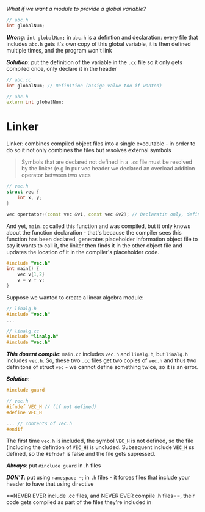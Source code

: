*What if we want a module to provide a global variable?*

``` c++
// abc.h
int globalNum; 
```
***Wrong***: `int globalNum;` in `abc.h` is a defintion and declaration:  every file that includes `abc.h` gets it's own copy of this global variable, it is then defined multiple times, and the program won't link  

***Solution***: put the definition of the variable in the `.cc` file so it only gets compiled once, only declare it in the header

``` c++
// abc.cc
int globalNum; // Definition (assign value too if wanted) 

// abc.h
extern int globalNum; 
```

# Linker 
Linker: combines compiled object files into a single executable - in order to do so it not only combines the files but resolves external symbols 

> Symbols that are declared not defined in a `.cc` file must be resolved by the linker (e.g In pur vec header we declared an overload addition operator between two vecs 

``` c++
// vec.h
struct vec {
	int x, y; 
}

vec opertator+(const vec &v1, const vec &v2); // Declaratin only, defintioon n vec.cc
```

And yet, `main.cc` called this function and was compiled, but it only knows about the function declaration - that's because the compiler sees this function has been declared, generates placeholder information object file to say it wants to call it, the linker then finds it in the other object file and updates the location of it in the compiler's placeholder code. 

``` c++
#include "vec.h"
int main() {
	vec v{1,2}
	v = v + v; 
}
```

Suppose we wanted to create a linear algebra module: 

``` c++
// linalg.h
#include "vec.h"
...

// linalg.cc
#include "linalg.h"
#include "vec.h"
```

***This dosent compile***: `main.cc` includes `vec.h` and `linalg.h`, but `linalg.h` includes `vec.h`. So, these two `.cc` files get two copies of `vec.h` and thus two definitons of struct    `vec` - we cannot define something twice, so it is an error.

***Solution***: 

```c++
#include guard 

// vec.h 
#ifndef VEC_H // (if not defined) 
#define VEC_H

... // contents of vec.h
#endif 
``` 

The first time `vec.h` is included, the symbol `VEC_H` is not defined, so the file (including the defintion of `VEC_H`) is uncluded. Subsequent include `VEC_H` ss defined, so the `#ifndef` is false and the file gets supressed. 

***Always***: put `#include guard` in .h files

***DON'T***: put using `namespace ~`; in `.h` files - it forces files that include your header to have that using directive 

==NEVER EVER include .cc files, and NEVER EVER compile .h files==, their code gets compiled as part of the files they're included in

